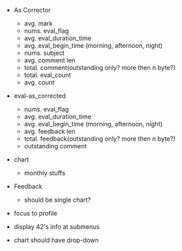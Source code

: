 - As Corrector

  - avg. mark
  - nums. eval_flag
  - avg. eval_duration_time
  - avg. eval_begin_time (morning, afternoon, night)
  - nums. subject
  - avg. comment len
  - total. comment(outstanding only? more then n byte?)
  - total. eval_count
  - avg. count

- eval-as_corrected

  - nums. eval_flag
  - avg. eval_duration_time
  - avg. eval_begin_time (morning, afternoon, night)
  - avg. feedback len
  - total. feedback(outstanding only? more then n byte?)
  - outstanding comment

- chart

  - monthly stuffs

- Feedback

  - should be single chart?

- focus to profile

- display 42's info at submenus

- chart should have drop-down
